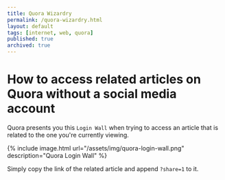 ```yaml
---
title: Quora Wizardry
permalink: /quora-wizardry.html
layout: default
tags: [internet, web, quora]
published: true
archived: true
---
```

# How to access related articles on Quora without a social media account

Quora presents you this `Login Wall` when trying to access an article that is related to the one you're currently viewing.

{% include image.html url="/assets/img/quora-login-wall.png" description="Quora Login Wall" %}

Simply copy the link of the related article and append `?share=1` to it.
